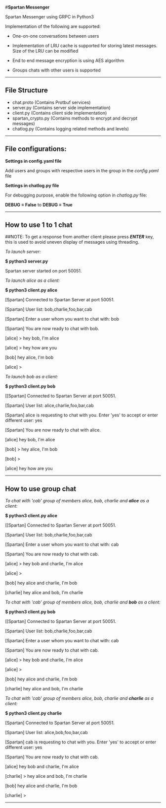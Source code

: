 #**Spartan Messenger**

Spartan Messenger using GRPC in Python3


Implementation of the following are supported:

- One-on-one conversations between users

- Implementation of LRU cache is supported for storing latest messages. Size of the LRU can be modified

- End to end message encryption is using AES algorithm

- Groups chats with other users is supported

---

## File Structure

- chat.proto (Contains Protbuf services)
- server.py (Contains server side implementation)
- client.py (Contains client side implementation)
- spartan_crypto.py (Contains methods to encrypt and decrypt messages)
- chatlog.py (Contains logging related methods and levels)

---

## File configurations:

**Settings in config.yaml file**

Add users and groups with respective users in the group in the _config.yaml_ file

**Settings in chatlog.py file**

For debugging purpose, enable the following option in _chatlog.py_ file:

**DEBUG = False**
to 
**DEBUG = True**

---

## How to use 1 to 1 chat

##NOTE: To get a response from another client please press _**ENTER**_ key, this is used to avoid uneven display of messages using threading.

_To launch server:_

**$ python3 server.py**

Spartan server started on port 50051.


_To launch alice as a client:_

**$ python3 client.py alice**

[Spartan] Connected to Spartan Server at port 50051.

[Spartan] User list: bob,charlie,foo,bar,cab

[Spartan] Enter a user whom you want to chat with: bob

[Spartan] You are now ready to chat with bob.

[alice] > hey bob, I'm alice

[alice] > hey how are you

[bob] hey alice, I'm bob

[alice] >

_To launch bob as a client:_

**$ python3 client.py bob**

[[Spartan] Connected to Spartan Server at port 50051.

[Spartan] User list: alice,charlie,foo,bar,cab

[Spartan] alice is requesting to chat with you. Enter 'yes' to accept or enter different user: yes

[Spartan] You are now ready to chat with alice.

[alice] hey bob, I'm alice

[bob] > hey alice, I'm bob

[bob] > 

[alice] hey how are you

---

## How to use group chat

_To chat with 'cab' group of members alice, bob, charlie and **alice** as a client:_

**$ python3 client.py alice**

[[Spartan] Connected to Spartan Server at port 50051. 

[Spartan] User list: bob,charlie,foo,bar,cab

[Spartan] Enter a user whom you want to chat with: cab

[Spartan] You are now ready to chat with cab.

[alice] > hey bob and charlie, I'm alice

[alice] > 

[bob] hey alice and charlie, I'm bob

[charlie] hey alice and bob, I'm charlie


_To chat with 'cab' group of members alice, bob, charlie and **bob** as a client:_

**$ python3 client.py bob**

[[Spartan] Connected to Spartan Server at port 50051. 

[Spartan] User list: bob,charlie,foo,bar,cab

[Spartan] Enter a user whom you want to chat with: cab

[Spartan] You are now ready to chat with cab.

[alice] > hey bob and charlie, I'm alice

[alice] > 

[bob] hey alice and charlie, I'm bob

[charlie] hey alice and bob, I'm charlie


_To chat with 'cab' group of members alice, bob, charlie and **charlie** as a client:_

**$ python3 client.py charlie**

[Spartan] Connected to Spartan Server at port 50051.

[Spartan] User list: alice,bob,foo,bar,cab

[Spartan] cab is requesting to chat with you. Enter 'yes' to accept or enter different user: yes

[Spartan] You are now ready to chat with cab.

[alice] hey bob and charlie, I'm alice

[charlie] > hey alice and bob, I'm charlie

[bob] hey alice and charlie, I'm bob

[charlie] >

---
